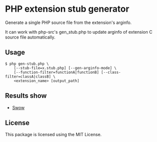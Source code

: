 # PHP extension stub generator

Generate a single PHP source file from the extension's arginfo.

It can work with php-src's gen_stub.php to update arginfo of extension C source file automatically.

## Usage

```
$ php gen-stub.php \
    [--stub-file=x.stub.php] [--gen-arginfo-mode] \
    [--function-filter=functionA|functionB] [--class-filter=classA|classB] \
    <extension_name> [output_path]
```

## Results show

+ [Swow](https://github.com/swow/swow/blob/develop/lib/swow-stub/Swow.php)

## License

This package is licensed using the MIT License.
